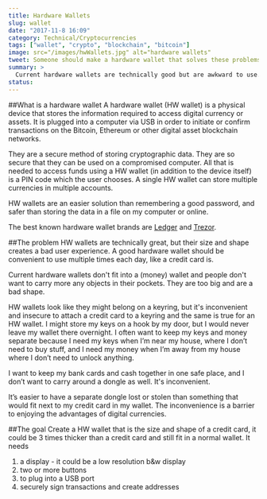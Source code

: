 ```yaml
---
title: Hardware Wallets
slug: wallet
date: "2017-11-8 16:09"
category: Technical/Cryptocurrencies
tags: ["wallet", "crypto", "blockchain", "bitcoin"]
image: src="/images/hwWallets.jpg" alt="hardware wallets"
tweet: Someone should make a hardware wallet that solves these problems #crypto #trezor #ledger
summary: >
  Current hardware wallets are technically good but are awkward to use. A good solution would solve the following problems:
status:
---
```


##What is a hardware wallet
A hardware wallet (HW wallet) is a physical device that stores the information required to access digital currency or assets. It is plugged into a computer via USB in order to initiate or confirm transactions on the Bitcoin, Ethereum or other digital asset blockchain networks.

They are a secure method of storing cryptographic data. They are so secure that they can be used on a compromised computer. All that is needed to access funds using a HW wallet (in addition to the device itself) is a PIN code which the user chooses. A single HW wallet can store multiple currencies in multiple accounts.

HW wallets are an easier solution than remembering a good password, and safer than storing the data in a file on my computer or online.

The best known hardware wallet brands are [Ledger](https://www.ledgerwallet.com/) and [Trezor](https://trezor.io/).

##The problem
HW wallets are technically great, but their size and shape creates a bad user experience. A good hardware wallet should be convenient to use multiple times each day, like a credit card is.

Current hardware wallets don't fit into a (money) wallet and people don't want to carry more any objects in their pockets. They are too big and are a bad shape.

HW wallets look like they might belong on a keyring, but it's inconvenient and insecure to attach a credit card to a keyring and the same is true for an HW wallet. I might store my keys on a hook by my door, but I would never leave my wallet there overnight. I often want to keep my keys and money separate because I need my keys when I’m near my house, where I don’t need to buy stuff, and I need my money when I’m away from my house where I don’t need to unlock anything.

I want to keep my bank cards and cash together in one safe place, and I don’t want to carry around a dongle as well. It's inconvenient.

It’s easier to have a separate dongle lost or stolen than something that would fit next to my credit card in my wallet. The inconvenience is a barrier to enjoying the advantages of digital currencies.

##The goal
Create a HW wallet that is the size and shape of a credit card, it could be 3 times thicker than a credit card and still fit in a normal wallet. It needs

1. a display - it could be a low resolution b&w display
2. two or more buttons
3. to plug into a USB port
4. securely sign transactions and create addresses
